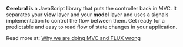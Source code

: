 **Cerebral** is a JavaScript library that puts the controller back in MVC. It separates your **view** layer and your **model** layer and uses a signals implementation to control the flow between them. Get ready for a predictable and easy to read flow of state changes in your application.

Read more at: [Why we are doing MVC and FLUX wrong](http://www.christianalfoni.com/articles/2015_08_02_Why-we-are-doing-MVC-and-FLUX-wrong)
